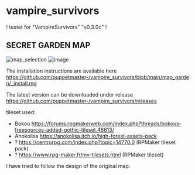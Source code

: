 # vampire_survivors

! testet for "VampireSurvivors" "v0.3.0c" !

## SECRET GARDEN MAP
![map_selection](https://user-images.githubusercontent.com/10463138/156895308-04ff94ea-3dad-452c-a12b-372fc0dd2604.png)
![image](https://user-images.githubusercontent.com/10463138/156249225-5da0fcf5-efd0-4135-bb05-7de2949c6bba.png)

The installation instructions are available here https://github.com/puppetmaster-/vampire_survivors/blob/main/map_garden/_install.md

The latest version can be downloaded under release https://github.com/puppetmaster-/vampire_survivors/releases

tileset used:
- Bokou https://forums.rpgmakerweb.com/index.php?threads/bokous-freesources-added-gothic-tileset.48613/
- Anokolisa https://anokolisa.itch.io/high-forest-assets-pack
- ? https://centrorpg.com/index.php?topic=14770.0 (RPMaker tileset pack)
- ? https://www.rpg-maker.fr/mv-tilesets.html (RPMaker tileset)

I have tried to follow the design of the original map.
